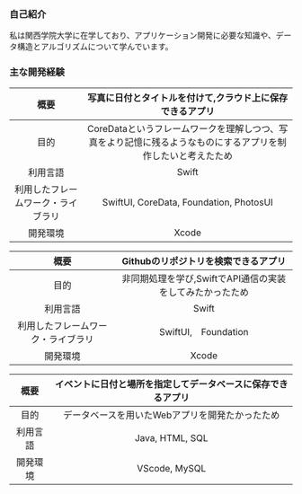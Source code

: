 ### 自己紹介
私は関西学院大学に在学しており、アプリケーション開発に必要な知識や、データ構造とアルゴリズムについて学んでいます。

### 主な開発経験
| 概要 | 写真に日付とタイトルを付けて,クラウド上に保存できるアプリ |
| :----: | :----: |
| 目的 | CoreDataというフレームワークを理解しつつ、写真をより記憶に残るようなものにするアプリを制作したいと考えたため |
| 利用言語 | Swift |
| 利用したフレームワーク・ライブラリ | SwiftUI, CoreData, Foundation, PhotosUI | 
| 開発環境 | Xcode |

| 概要 | Githubのリポジトリを検索できるアプリ |
| :----: | :----: |
| 目的 | 非同期処理を学び,SwiftでAPI通信の実装をしてみたかったため |
| 利用言語 | Swift |
| 利用したフレームワーク・ライブラリ | SwiftUI,　Foundation |
| 開発環境 | Xcode |

| 概要 | イベントに日付と場所を指定してデータベースに保存できるアプリ |
| :----: | :----: |
| 目的 | データベースを用いたWebアプリを開発たかったため |
| 利用言語 | Java, HTML, SQL |
| 開発環境 | VScode, MySQL |

